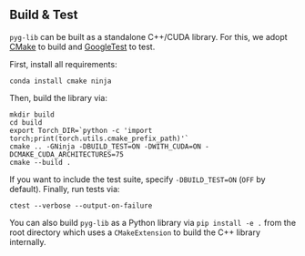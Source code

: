 ## Build & Test

`pyg-lib` can be built as a standalone C++/CUDA library.
For this, we adopt [CMake](https://cmake.org/) to build and [GoogleTest](https://github.com/google/googletest) to test.

First, install all requirements:

```
conda install cmake ninja
```

Then, build the library via:

```
mkdir build
cd build
export Torch_DIR=`python -c 'import torch;print(torch.utils.cmake_prefix_path)'`
cmake .. -GNinja -DBUILD_TEST=ON -DWITH_CUDA=ON -DCMAKE_CUDA_ARCHITECTURES=75
cmake --build .
```

If you want to include the test suite, specify `-DBUILD_TEST=ON` (`OFF` by default).
Finally, run tests via:
```
ctest --verbose --output-on-failure
```

You can also build `pyg-lib` as a Python library via `pip install -e .` from the root directory which uses a `CMakeExtension` to build the C++ library internally.
